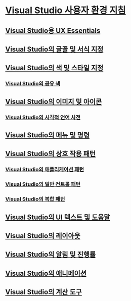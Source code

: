 # [Visual Studio 사용자 환경 지침](visual-studio-user-experience-guidelines.md)
## [Visual Studio용 UX Essentials](ux-essentials-for-visual-studio.md)
## [Visual Studio의 글꼴 및 서식 지정](fonts-and-formatting-for-visual-studio.md)
## [Visual Studio의 색 및 스타일 지정](colors-and-styling-for-visual-studio.md)
### [Visual Studio의 공유 색](shared-colors-for-visual-studio.md)
## [Visual Studio의 이미지 및 아이콘](images-and-icons-for-visual-studio.md)
### [Visual Studio의 시각적 언어 사전](visual-language-dictionary-for-visual-studio.md)
## [Visual Studio의 메뉴 및 명령](menus-and-commands-for-visual-studio.md)
## [Visual Studio의 상호 작용 패턴](interaction-patterns-for-visual-studio.md)
### [Visual Studio의 애플리케이션 패턴](application-patterns-for-visual-studio.md)
### [Visual Studio의 일반 컨트롤 패턴](common-control-patterns-for-visual-studio.md)
### [Visual Studio의 복합 패턴](composite-patterns-for-visual-studio.md)
## [Visual Studio의 UI 텍스트 및 도움말](ui-text-and-help-for-visual-studio.md)
## [Visual Studio의 레이아웃](layout-for-visual-studio.md)
## [Visual Studio의 알림 및 진행률](notifications-and-progress-for-visual-studio.md)
## [Visual Studio의 애니메이션](animations-for-visual-studio.md)
## [Visual Studio의 계산 도구](evaluation-tools-for-visual-studio.md)

